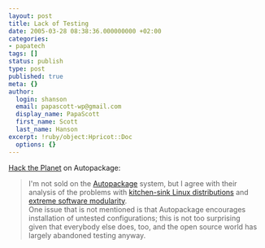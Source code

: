```yaml
---
layout: post
title: Lack of Testing
date: 2005-03-28 08:38:36.000000000 +02:00
categories:
- papatech
tags: []
status: publish
type: post
published: true
meta: {}
author:
  login: shanson
  email: papascott-wp@gmail.com
  display_name: PapaScott
  first_name: Scott
  last_name: Hanson
excerpt: !ruby/object:Hpricot::Doc
  options: {}
---
```

<p><a title="Hack the Planet: Sunday, March 27, 2005" href="http://wmf.editthispage.com/2005/03/27">Hack the Planet</a> on Autopackage: </p>
<blockquote><p>I'm not sold on the <a href="http://www.autopackage.org/">Autopackage</a> system, but I agree with their analysis of the problems with <a href="http://bylands.dur.ac.uk/%7Emh/autopackage.org/faq.html#2_1">kitchen-sink Linux distributions</a> and <a href="http://bylands.dur.ac.uk/%7Emh/autopackage.org/faq.html#4_1">extreme software modularity</a>.<br />
One issue that is not mentioned is that Autopackage encourages<br />
installation of untested configurations; this is not too surprising<br />
given that everybody else does, too, and the open source world has<br />
largely abandoned testing anyway.</p></blockquote>

